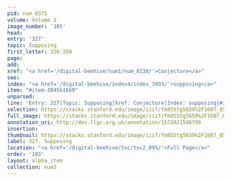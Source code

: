 ```yaml
---
pid: num_0375
volume: Volume 2
image_number: '105'
head: 
entry: '327'
topic: Supposing
first_letter: 326-350
page: 
add: 
xref: "<a href='/digital-beehive/num1/num_0130/'>Conjecture</a>"
see: 
index: "<a href='/digital-beehive/index4/index_3993/'>supposing</a>"
item: "#item-3045b1669"
unparsed: 
line: 'Entry: 327|Topic: Supposing|Xref: Conjecture|Index: supposing|#item-3045b1669'
selection: https://stacks.stanford.edu/image/iiif/fm855tg5659%2F1607_0572/329,3059,3001,679/full/0/default.jpg
full_image: https://stacks.stanford.edu/image/iiif/fm855tg5659%2F1607_0572/full/full/0/default.jpg
annotation_uri: http://dev.llgc.org.uk/annotation/1572021596799
insertion: 
thumbnail: https://stacks.stanford.edu/image/iiif/fm855tg5659%2F1607_0572/329,3059,600,180/250,/0/default.jpg
label: 327. Supposing
location: "<a href='/digital-beehive/toc/toc2_095/'>Full Page</a>"
order: '103'
layout: alpha_item
collection: num2
---
```

